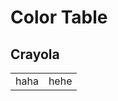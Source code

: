 # Color Table

## Crayola


<table id="table"><colgroup id="colgroup"></colgroup><tr><td>haha</td><td>hehe</td></tr></table>
<script>console.log(table);</script>
<script type="module" src="./js/color/def.js"></script>
<script type="module" src="./js/color/gen-table.js"></script>
<script type="module">
create_table(table, colgroup, crayola_colors, 6);
</script>
